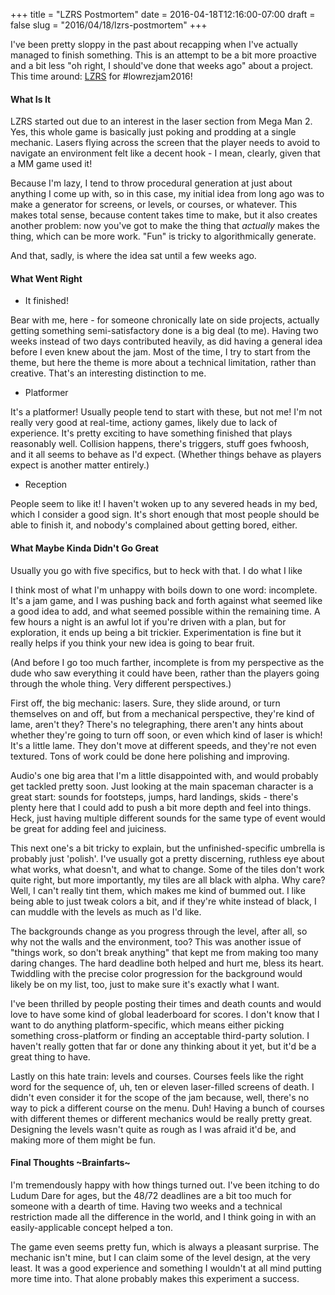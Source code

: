 +++
title = "LZRS Postmortem"
date = 2016-04-18T12:16:00-07:00
draft = false
slug = "2016/04/18/lzrs-postmortem"
+++


I've been pretty sloppy in the past about recapping when I've actually managed to finish something.  This is an attempt to be a bit more proactive and a bit less "oh right, I should've done that weeks ago" about a project.  This time around: [LZRS](https://jtruher.itch.io/lzrs) for #lowrezjam2016!

#### What Is It

LZRS started out due to an interest in the laser section from Mega Man 2.  Yes, this whole game is basically just poking and prodding at a single mechanic.  Lasers flying across the screen that the player needs to avoid to navigate an environment felt like a decent hook - I mean, clearly, given that a MM game used it!

Because I'm lazy, I tend to throw procedural generation at just about anything I come up with, so in this case, my initial idea from long ago was to make a generator for screens, or levels, or courses, or whatever.  This makes total sense, because content takes time to make, but it also creates another problem: now you've got to make the thing that *actually* makes the thing, which can be more work.  "Fun" is tricky to algorithmically generate.

And that, sadly, is where the idea sat until a few weeks ago.

#### What Went Right

* It finished!

Bear with me, here - for someone chronically late on side projects, actually getting something semi-satisfactory done is a big deal (to me).  Having two weeks instead of two days contributed heavily, as did having a general idea before I even knew about the jam.  Most of the time, I try to start from the theme, but here the theme is more about a technical limitation, rather than creative.  That's an interesting distinction to me.

* Platformer

It's a platformer!  Usually people tend to start with these, but not me!  I'm not really very good at real-time, actiony games, likely due to lack of experience.  It's pretty exciting to have something finished that plays reasonably well.  Collision happens, there's triggers, stuff goes fwhoosh, and it all seems to behave as I'd expect.  (Whether things behave as players expect is another matter entirely.)

* Reception

People seem to like it!  I haven't woken up to any severed heads in my bed, which I consider a good sign.  It's short enough that most people should be able to finish it, and nobody's complained about getting bored, either.


#### What Maybe Kinda Didn't Go Great

Usually you go with five specifics, but to heck with that.  I do what I like

I think most of what I'm unhappy with boils down to one word: incomplete.  It's a jam game, and I was pushing back and forth against what seemed like a good idea to add, and what seemed possible within the remaining time.  A few hours a night is an awful lot if you're driven with a plan, but for exploration, it ends up being a bit trickier.  Experimentation is fine but it really helps if you think your new idea is going to bear fruit.

(And before I go too much farther, incomplete is from my perspective as the dude who saw everything it could have been, rather than the players going through the whole thing.  Very different perspectives.)

First off, the big mechanic: lasers.  Sure, they slide around, or turn themselves on and off, but from a mechanical perspective, they're kind of lame, aren't they?  There's no telegraphing, there aren't any hints about whether they're going to turn off soon, or even which kind of laser is which!  It's a little lame.  They don't move at different speeds, and they're not even textured.  Tons of work could be done here polishing and improving.

Audio's one big area that I'm a little disappointed with, and would probably get tackled pretty soon.  Just looking at the main spaceman character is a great start: sounds for footsteps, jumps, hard landings, skids - there's plenty here that I could add to push a bit more depth and feel into things.  Heck, just having multiple different sounds for the same type of event would be great for adding feel and juiciness.

This next one's a bit tricky to explain, but the unfinished-specific umbrella is probably just 'polish'.  I've usually got a pretty discerning, ruthless eye about what works, what doesn't, and what to change.  Some of the tiles don't work quite right, but more importantly, my tiles are all black with alpha.  Why care?  Well, I can't really tint them, which makes me kind of bummed out.  I like being able to just tweak colors a bit, and if they're white instead of black, I can muddle with the levels as much as I'd like.

The backgrounds change as you progress through the level, after all, so why not the walls and the environment, too?  This was another issue of "things work, so don't break anything" that kept me from making too many daring changes.  The hard deadline both helped and hurt me, bless its heart.  Twiddling with the precise color progression for the background would likely be on my list, too, just to make sure it's exactly what I want.

I've been thrilled by people posting their times and death counts and would love to have some kind of global leaderboard for scores.  I don't know that I want to do anything platform-specific, which means either picking something cross-platform or finding an acceptable third-party solution.  I haven't really gotten that far or done any thinking about it yet, but it'd be a great thing to have.

Lastly on this hate train: levels and courses.  Courses feels like the right word for the sequence of, uh, ten or eleven laser-filled screens of death.  I didn't even consider it for the scope of the jam because, well, there's no way to pick a different course on the menu.  Duh!  Having a bunch of courses with different themes or different mechanics would be really pretty great.  Designing the levels wasn't quite as rough as I was afraid it'd be, and making more of them might be fun.

#### Final Thoughts ~Brainfarts~

I'm tremendously happy with how things turned out.  I've been itching to do Ludum Dare for ages, but the 48/72 deadlines are a bit too much for someone with a dearth of time.  Having two weeks and a technical restriction made all the difference in the world, and I think going in with an easily-applicable concept helped a ton.

The game even seems pretty fun, which is always a pleasant surprise.  The mechanic isn't mine, but I can claim some of the level design, at the very least.  It was a good experience and something I wouldn't at all mind putting more time into.  That alone probably makes this experiment a success.
